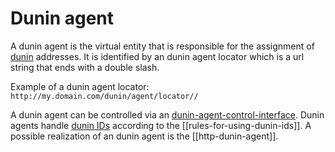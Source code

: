 # Dunin agent

A dunin agent is the virtual entity that is responsible for the assignment of [dunin](../../graph/organizing/dwll-url-node-identification-namespace.md) addresses. It is identified by an dunin agent locator which is a url string that ends with a double slash.

Example of a dunin agent locator:
`http://my.domain.com/dunin/agent/locator//`

A dunin agent can be controlled via an [dunin-agent-control-interface](../interfaces/dunin-agent-control-interface.md).
Dunin agents handle [dunin IDs](../../data/adresses/dunin-id.md) according to the [[rules-for-using-dunin-ids]].
A possible realization of an dunin agent is the [[http-dunin-agent]].